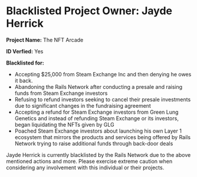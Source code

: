 # Blacklisted Project Owner: Jayde Herrick

**Project Name:** The NFT Arcade

**ID Verfied:** Yes


**Blacklisted for:**

- Accepting $25,000 from Steam Exchange Inc and then denying he owes it back.
- Abandoning the Rails Network after conducting a presale and raising funds from Steam Exchange investors
- Refusing to refund investors seeking to cancel their presale investments due to significant changes in the fundraising agreement
- Accepting a refund for Steam Exchange investors from Green Lung Genetics and instead of refunding Steam Exchange or its investors, began liquidating the NFTs given by GLG
- Poached Steam Exchange investors about launching his own Layer 1 ecosystem that mirrors the products and services being offered by Rails Network trying to raise additional funds through back-door deals

Jayde Herrick is currently blacklisted by the Rails Network due to the above mentioned actions and more. Please exercise extreme caution when considering any involvement with this individual or their projects.
